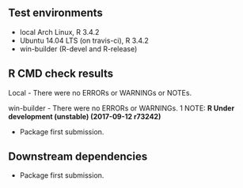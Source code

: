 ## Test environments
* local Arch Linux, R 3.4.2
* Ubuntu 14.04 LTS (on travis-ci), R 3.4.2
* win-builder (R-devel and R-release)

## R CMD check results
Local - There were no ERRORs or WARNINGs or NOTEs.

win-builder - There were no ERRORs or WARNINGs. 1 NOTE:
**R Under development (unstable) (2017-09-12 r73242)**

* Package first submission.

## Downstream dependencies

* Package first submission.
